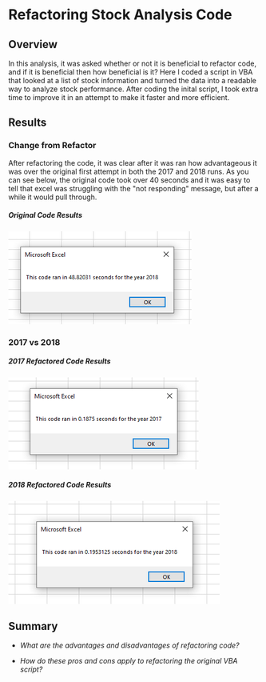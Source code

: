 # Refactoring Stock Analysis Code

## Overview

In this analysis, it was asked whether or not it is beneficial to refactor code, and if it is beneficial then how beneficial is it? Here I coded a script in VBA that looked at a list of stock information and turned the data into a readable way to analyze stock performance. After coding the inital script, I took extra time to improve it in an attempt to make it faster and more efficient.

## Results

### Change from Refactor

After refactoring the code, it was clear after it was ran how advantageous it was over the original first attempt in both the 2017 and 2018 runs. As you can see below, the original code took over 40 seconds and it was easy to tell that excel was struggling with the "not responding" message, but after a while it would pull through.

##### Original Code Results

![Image1](/resources/VBA_Original_Runtime.PNG)

### 2017 vs 2018

##### 2017 Refactored Code Results

![Image2](/resources/VBA_Challenge_2017.PNG)

##### 2018 Refactored Code Results

![Image3](/resources/VBA_Challenge_2018.PNG)

## Summary

- *What are the advantages and disadvantages of refactoring code?*

- *How do these pros and cons apply to refactoring the original VBA script?*
